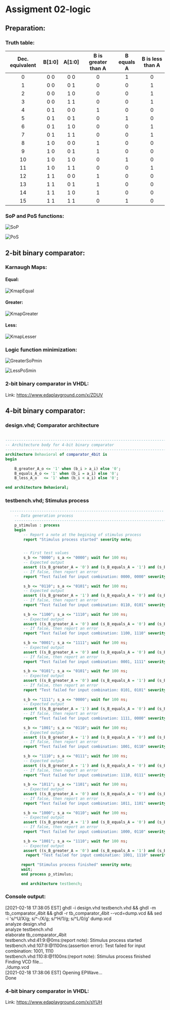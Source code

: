 # Assigment 02-logic

## Preparation:
### Truth table:

| **Dec. equivalent** | **B[1:0]** | **A[1:0]** | **B is greater than A** | **B equals A** | **B is less than A** |
| :-: | :-: | :-: | :-: | :-: | :-: |
| 0 | 0 0 | 0 0 | 0 | 1 | 0 |
| 1 | 0 0 | 0 1 | 0 | 0 | 1 |
| 2 | 0 0 | 1 0 | 0 | 0 | 1 |
| 3 | 0 0 | 1 1 | 0 | 0 | 1 |
| 4 | 0 1 | 0 0 | 1 | 0 | 0 |
| 5 | 0 1 | 0 1 | 0 | 1 | 0 |
| 6 | 0 1 | 1 0 | 0 | 0 | 1 |
| 7 | 0 1 | 1 1 | 0 | 0 | 1 |
| 8 | 1 0 | 0 0 | 1 | 0 | 0 |
| 9 | 1 0 | 0 1 | 1 | 0 | 0 |
| 10 | 1 0 | 1 0 | 0 | 1 | 0 |
| 11 | 1 0 | 1 1 | 0 | 0 | 1 |
| 12 | 1 1 | 0 0 | 1 | 0 | 0 |
| 13 | 1 1 | 0 1 | 1 | 0 | 0 |
| 14 | 1 1 | 1 0 | 1 | 0 | 0 |
| 15 | 1 1 | 1 1 | 0 | 1 | 0 |

### SoP and PoS functions:
![SoP](Images/SoP.png)


![PoS](Images/PoS.png)

## 2-bit binary comparator:
### Karnaugh Maps:
#### Equal: 
![KmapEqual](Images/kmapEqual.png)
#### Greater:
![KmapGreater](Images/kmapGreater.png)
#### Less:
![KmapLesser](Images/kmapLesser.png)

### Logic function minimization:
![GreaterSoPmin](Images/GreaterSoPMin.png)

![LessPoSmin](Images/LessPoSMin.png)

### 2-bit binary comparator in VHDL:
Link: https://www.edaplayground.com/x/ZDUV

## 4-bit binary comparator:
### design.vhd; Comparator architecture
```vhdl

------------------------------------------------------------------------
-- Architecture body for 4-bit binary comparator
------------------------------------------------------------------------
architecture Behavioral of comparator_4bit is
begin
    
    B_greater_A_o <= '1' when (b_i > a_i) else '0';
    B_equals_A_o <= '1' when (b_i = a_i) else '0';
    B_less_A_o   <= '1' when (b_i < a_i) else '0';
   
end architecture Behavioral;
```

### testbench.vhd; Stimulus process
```vhdl
  --------------------------------------------------------------------
    -- Data generation process
    --------------------------------------------------------------------
    p_stimulus : process
    begin
        -- Report a note at the begining of stimulus process
        report "Stimulus process started" severity note;


        -- First test values
        s_b <= "0000"; s_a <= "0000"; wait for 100 ns;
        -- Expected output
        assert ((s_B_greater_A = '0') and (s_B_equals_A = '1') and (s_B_less_A = '0'))
        -- If false, then report an error
        report "Test failed for input combination: 0000, 0000" severity error;
        
        s_b <= "0110"; s_a <= "0101"; wait for 100 ns;
        -- Expected output
        assert ((s_B_greater_A = '1') and (s_B_equals_A = '0') and (s_B_less_A = '0'))
        -- If false, then report an error
        report "Test failed for input combination: 0110, 0101" severity error;
        
        s_b <= "1100"; s_a <= "1110"; wait for 100 ns;
        -- Expected output
        assert ((s_B_greater_A = '0') and (s_B_equals_A = '0') and (s_B_less_A = '1'))
        -- If false, then report an error
        report "Test failed for input combination: 1100, 1110" severity error;
        
        s_b <= "0001"; s_a <= "1111"; wait for 100 ns;
        -- Expected output
        assert ((s_B_greater_A = '0') and (s_B_equals_A = '0') and (s_B_less_A = '1'))
        -- If false, then report an error
        report "Test failed for input combination: 0001, 1111" severity error;
        
        s_b <= "0101"; s_a <= "0101"; wait for 100 ns;
        -- Expected output
        assert ((s_B_greater_A = '0') and (s_B_equals_A = '1') and (s_B_less_A = '0'))
        -- If false, then report an error
        report "Test failed for input combination: 0101, 0101" severity error;
        
        s_b <= "1111"; s_a <= "0000"; wait for 100 ns;
        -- Expected output
        assert ((s_B_greater_A = '1') and (s_B_equals_A = '0') and (s_B_less_A = '0'))
        -- If false, then report an error
        report "Test failed for input combination: 1111, 0000" severity error;
        
        s_b <= "1001"; s_a <= "0110"; wait for 100 ns;
        -- Expected output
        assert ((s_B_greater_A = '1') and (s_B_equals_A = '0') and (s_B_less_A = '0'))
        -- If false, then report an error
        report "Test failed for input combination: 1001, 0110" severity error;
        
        s_b <= "1110"; s_a <= "0111"; wait for 100 ns;
        -- Expected output
        assert ((s_B_greater_A = '1') and (s_B_equals_A = '0') and (s_B_less_A = '0'))
        -- If false, then report an error
        report "Test failed for input combination: 1110, 0111" severity error;
        
        s_b <= "1011"; s_a <= "1101"; wait for 100 ns;
        -- Expected output
        assert ((s_B_greater_A = '0') and (s_B_equals_A = '0') and (s_B_less_A = '1'))
        -- If false, then report an error
        report "Test failed for input combination: 1011, 1101" severity error;
        
        s_b <= "1000"; s_a <= "0110"; wait for 100 ns;
        -- Expected output
        assert ((s_B_greater_A = '1') and (s_B_equals_A = '0') and (s_B_less_A = '0'))
        -- If false, then report an error
        report "Test failed for input combination: 1000, 0110" severity error;
        
        s_b <= "1001"; s_a <= "1110"; wait for 100 ns;
        -- Expected output
        assert ((s_B_greater_A = '0') and (s_B_equals_A = '1') and (s_B_less_A = '0'))
         report "Test failed for input combination: 1001, 1110" severity error;
         
       report "Stimulus process finished" severity note;
       wait;
       end process p_stimulus;
       
       end architecture testbench;
 ```

### Console output:

[2021-02-18 17:38:05 EST] ghdl -i design.vhd testbench.vhd  && ghdl -m  tb_comparator_4bit && ghdl -r  tb_comparator_4bit   --vcd=dump.vcd && sed -i 's/^U/X/g; s/^-/X/g;   s/^H/1/g; s/^L/0/g' dump.vcd   
analyze design.vhd  
analyze testbench.vhd  
elaborate tb_comparator_4bit  
testbench.vhd:41:9:@0ms:(report note): Stimulus process started  
testbench.vhd:107:9:@1100ns:(assertion error): Test failed for input combination: 1001, 1110  
testbench.vhd:110:8:@1100ns:(report note): Stimulus process finished  
Finding VCD file...  
./dump.vcd  
[2021-02-18 17:38:06 EST] Opening EPWave...  
Done  

### 4-bit binary comparator in VHDL:
Link: https://www.edaplayground.com/x/sYUH
